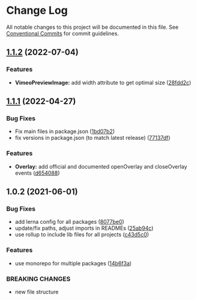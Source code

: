 # Change Log

All notable changes to this project will be documented in this file.
See [Conventional Commits](https://conventionalcommits.org) for commit guidelines.

## [1.1.2](https://github.com/joinbox/ui-components/compare/@joinbox/overlay@1.1.1...@joinbox/overlay@1.1.2) (2022-07-04)


### Features

* **VimeoPreviewImage:** add width attribute to get optimal size ([28fdd2c](https://github.com/joinbox/ui-components/commit/28fdd2ccf1995093d1f71d6ef5b5e48339d4293c))





## [1.1.1](https://github.com/joinbox/ui-components/compare/@joinbox/overlay@1.0.2...@joinbox/overlay@1.1.1) (2022-04-27)


### Bug Fixes

* Fix main files in package.json ([1bd07b2](https://github.com/joinbox/ui-components/commit/1bd07b28a92881f499edac71e25453010bb2fe6c))
* fix versions in package.json (to match latest release) ([77137df](https://github.com/joinbox/ui-components/commit/77137df6758b2d39ee06941ba3e6a062c1f5b9e4))


### Features

* **Overlay:** add official and documented openOverlay and closeOverlay events ([d654088](https://github.com/joinbox/ui-components/commit/d654088842b58b8ae3b870437fcc77b76047ceb1))





## 1.0.2 (2021-06-01)


### Bug Fixes

* add lerna config for all packages ([8077be0](https://github.com/joinbox/ui-components/commit/8077be07d4cd1606f6f53913e78e70a79bb9f8f9))
* update/fix paths, adjust imports in READMEs ([25ab94c](https://github.com/joinbox/ui-components/commit/25ab94c55f7620fb4f10024c110757ca4f9969fb))
* use rollup to include lib files for all projects ([c43d5c0](https://github.com/joinbox/ui-components/commit/c43d5c04a7ef62d18ac8f7c56e4e88fffd32c133))


### Features

* use monorepo for multiple packages ([14b6f3a](https://github.com/joinbox/ui-components/commit/14b6f3af4e9950d649a6218ebede85d656403aa0))


### BREAKING CHANGES

* new file structure
